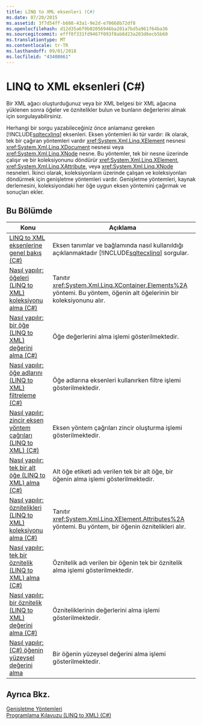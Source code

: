 ```yaml
---
title: LINQ to XML eksenleri (C#)
ms.date: 07/20/2015
ms.assetid: 3f7d54ff-b608-43a1-9e2d-e70668b72df8
ms.openlocfilehash: d12d35a6f9b02056946ba201a7bd5a961f64ba36
ms.sourcegitcommit: efff8f331fd9467f093f8ab8d23a203d6ecb5b60
ms.translationtype: MT
ms.contentlocale: tr-TR
ms.lasthandoff: 09/01/2018
ms.locfileid: "43408661"
---
```

# <a name="linq-to-xml-axes-c"></a>LINQ to XML eksenleri (C#)
Bir XML ağacı oluşturduğunuz veya bir XML belgesi bir XML ağacına yüklenen sonra öğeler ve öznitelikler bulun ve bunların değerlerini almak için sorgulayabilirsiniz.  
  
 Herhangi bir sorgu yazabileceğiniz önce anlamanız gereken [!INCLUDE[sqltecxlinq](~/includes/sqltecxlinq-md.md)] eksenleri. Eksen yöntemleri iki tür vardır: ilk olarak, tek bir çağıran yöntemleri vardır <xref:System.Xml.Linq.XElement> nesnesi <xref:System.Xml.Linq.XDocument> nesnesi veya <xref:System.Xml.Linq.XNode> nesne. Bu yöntemler, tek bir nesne üzerinde çalışır ve bir koleksiyonunu döndürür <xref:System.Xml.Linq.XElement>, <xref:System.Xml.Linq.XAttribute>, veya <xref:System.Xml.Linq.XNode> nesneleri. İkinci olarak, koleksiyonların üzerinde çalışan ve koleksiyonları döndürmek için genişletme yöntemleri vardır. Genişletme yöntemleri, kaynak derlemesini, koleksiyondaki her öğe uygun eksen yöntemini çağırmak ve sonuçları ekler.  
  
## <a name="in-this-section"></a>Bu Bölümde  
  
|Konu|Açıklama|  
|-----------|-----------------|  
|[LINQ to XML eksenlerine genel bakış (C#)](../../../../csharp/programming-guide/concepts/linq/linq-to-xml-axes-overview.md)|Eksen tanımlar ve bağlamında nasıl kullanıldığı açıklanmaktadır [!INCLUDE[sqltecxlinq](~/includes/sqltecxlinq-md.md)] sorgular.|  
|[Nasıl yapılır: öğeleri (LINQ to XML) koleksiyonu alma (C#)](../../../../csharp/programming-guide/concepts/linq/how-to-retrieve-a-collection-of-elements-linq-to-xml.md)|Tanıtır <xref:System.Xml.Linq.XContainer.Elements%2A> yöntemi. Bu yöntem, öğenin alt öğelerinin bir koleksiyonunu alır.|  
|[Nasıl yapılır: bir öğe (LINQ to XML) değerini alma (C#)](../../../../csharp/programming-guide/concepts/linq/how-to-retrieve-the-value-of-an-element-linq-to-xml.md)|Öğe değerlerini alma işlemi gösterilmektedir.|  
|[Nasıl yapılır: öğe adlarını (LINQ to XML) filtreleme (C#)](../../../../csharp/programming-guide/concepts/linq/how-to-filter-on-element-names-linq-to-xml.md)|Öğe adlarına eksenleri kullanırken filtre işlemi gösterilmektedir.|  
|[Nasıl yapılır: zincir eksen yöntem çağrıları (LINQ to XML) (C#)](../../../../csharp/programming-guide/concepts/linq/how-to-chain-axis-method-calls-linq-to-xml.md)|Eksen yöntem çağrıları zincir oluşturma işlemi gösterilmektedir.|  
|[Nasıl yapılır: tek bir alt öğe (LINQ to XML) alma (C#)](../../../../csharp/programming-guide/concepts/linq/how-to-retrieve-a-single-child-element-linq-to-xml.md)|Alt öğe etiketi adı verilen tek bir alt öğe, bir öğenin alma işlemi gösterilmektedir.|  
|[Nasıl yapılır: öznitelikleri (LINQ to XML) koleksiyonu alma (C#)](../../../../csharp/programming-guide/concepts/linq/how-to-retrieve-a-collection-of-attributes-linq-to-xml.md)|Tanıtır <xref:System.Xml.Linq.XElement.Attributes%2A> yöntemi. Bu yöntem, bir öğenin öznitelikleri alır.|  
|[Nasıl yapılır: tek bir öznitelik (LINQ to XML) alma (C#)](../../../../csharp/programming-guide/concepts/linq/how-to-retrieve-a-single-attribute-linq-to-xml.md)|Öznitelik adı verilen bir öğenin tek bir öznitelik alma işlemi gösterilmektedir.|  
|[Nasıl yapılır: bir öznitelik (LINQ to XML) değerini alma (C#)](../../../../csharp/programming-guide/concepts/linq/how-to-retrieve-the-value-of-an-attribute-linq-to-xml.md)|Özniteliklerinin değerlerini alma işlemi gösterilmektedir.|  
|[Nasıl yapılır: (C#) öğenin yüzeysel değerini alma](../../../../csharp/programming-guide/concepts/linq/how-to-retrieve-the-shallow-value-of-an-element.md)|Bir öğenin yüzeysel değerini alma işlemi gösterilmektedir.|  
  
## <a name="see-also"></a>Ayrıca Bkz.  
 [Genişletme Yöntemleri](../../../../csharp/programming-guide/classes-and-structs/extension-methods.md)  
 [Programlama Kılavuzu (LINQ to XML) (C#)](../../../../csharp/programming-guide/concepts/linq/programming-guide-linq-to-xml.md)
